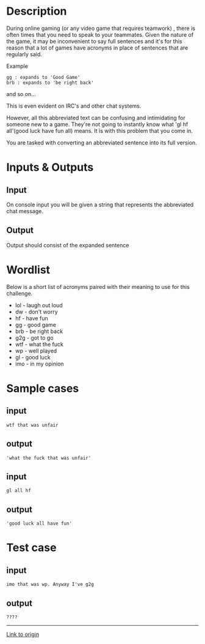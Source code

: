 # Description

During online gaming (or any video game that requires teamwork) , there is often times that you need to speak to your teammates. Given the nature of the game, it may be inconvenient to say full sentences and it's for this reason that a lot of games have acronyms in place of sentences that are regularly said.

Example

    gg : expands to 'Good Game'
    brb : expands to 'be right back'

and so on...

This is even evident on IRC's and other chat systems.

However, all this abbreviated text can be confusing and intimidating for someone new to a game. They're not going to instantly know what 'gl hf all'(good luck have fun all) means. It is with this problem that you come in.

You are tasked with converting an abbreviated sentence into its full version.
# Inputs & Outputs

## Input
On console input you will be given a string that represents the abbreviated chat message.

## Output
Output should consist of the expanded sentence

# Wordlist

Below is a short list of acronyms paired with their meaning to use for this challenge.

* lol - laugh out loud
* dw - don't worry
* hf - have fun
* gg - good game
* brb - be right back
* g2g - got to go
* wtf - what the fuck
* wp - well played
* gl - good luck
* imo - in my opinion

# Sample cases

## input

    wtf that was unfair

## output
  
    'what the fuck that was unfair'

## input

    gl all hf

## output

    'good luck all have fun'

# Test case
## input

    imo that was wp. Anyway I've g2g

## output

    ????

---

[Link to origin](https://www.reddit.com/r/dailyprogrammer/2ptrmp)